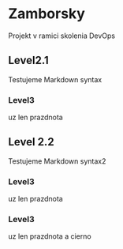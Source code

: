 # Zamborsky
Projekt v ramici skolenia DevOps

## Level2.1
Testujeme Markdown syntax

### Level3
uz len prazdnota

## Level 2.2
Testujeme Markdown syntax2

### Level3
uz len prazdnota

### Level3
uz len prazdnota a cierno


